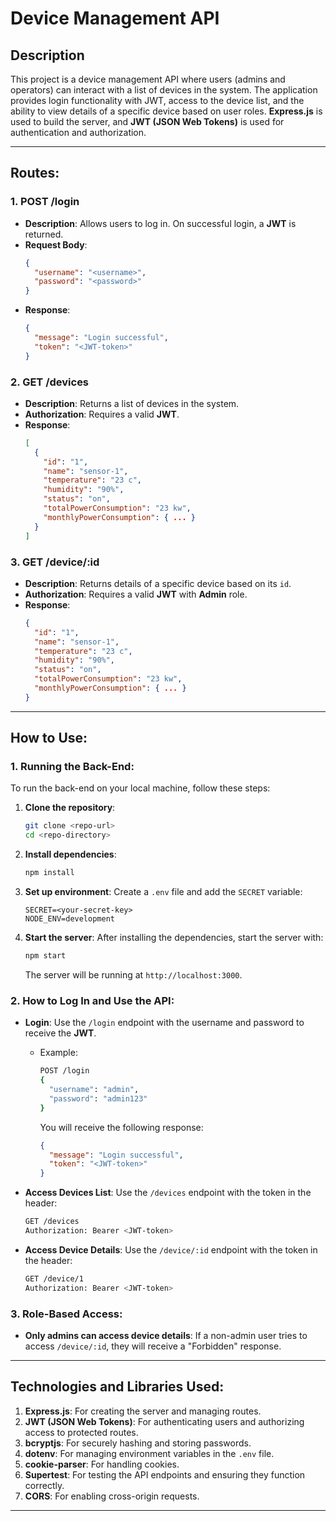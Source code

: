 # Device Management API

## Description

This project is a device management API where users (admins and operators) can interact with a list of devices in the system. The application provides login functionality with JWT, access to the device list, and the ability to view details of a specific device based on user roles. **Express.js** is used to build the server, and **JWT (JSON Web Tokens)** is used for authentication and authorization.

---

## Routes:

### 1. POST /login
- **Description**: Allows users to log in. On successful login, a **JWT** is returned.
- **Request Body**:
  ```json
  {
    "username": "<username>",
    "password": "<password>"
  }
  ```
- **Response**:
  ```json
  {
    "message": "Login successful",
    "token": "<JWT-token>"
  }
  ```

### 2. GET /devices
- **Description**: Returns a list of devices in the system.
- **Authorization**: Requires a valid **JWT**.
- **Response**:
  ```json
  [
    {
      "id": "1",
      "name": "sensor-1",
      "temperature": "23 c",
      "humidity": "90%",
      "status": "on",
      "totalPowerConsumption": "23 kw",
      "monthlyPowerConsumption": { ... }
    }
  ]
  ```

### 3. GET /device/:id
- **Description**: Returns details of a specific device based on its `id`.
- **Authorization**: Requires a valid **JWT** with **Admin** role.
- **Response**:
  ```json
  {
    "id": "1",
    "name": "sensor-1",
    "temperature": "23 c",
    "humidity": "90%",
    "status": "on",
    "totalPowerConsumption": "23 kw",
    "monthlyPowerConsumption": { ... }
  }
  ```

---

## How to Use:

### 1. Running the Back-End:

To run the back-end on your local machine, follow these steps:

1. **Clone the repository**:
   ```bash
   git clone <repo-url>
   cd <repo-directory>
   ```

2. **Install dependencies**:
   ```bash
   npm install
   ```

3. **Set up environment**:
   Create a `.env` file and add the `SECRET` variable:
   ```env
   SECRET=<your-secret-key>
   NODE_ENV=development
   ```

4. **Start the server**:
   After installing the dependencies, start the server with:
   ```bash
   npm start
   ```

   The server will be running at `http://localhost:3000`.

### 2. How to Log In and Use the API:

- **Login**: Use the `/login` endpoint with the username and password to receive the **JWT**.
  - Example:
    ```bash
    POST /login
    {
      "username": "admin",
      "password": "admin123"
    }
    ```
    You will receive the following response:
    ```json
    {
      "message": "Login successful",
      "token": "<JWT-token>"
    }
    ```

- **Access Devices List**: Use the `/devices` endpoint with the token in the header:
    ```bash
    GET /devices
    Authorization: Bearer <JWT-token>
    ```

- **Access Device Details**: Use the `/device/:id` endpoint with the token in the header:
    ```bash
    GET /device/1
    Authorization: Bearer <JWT-token>
    ```

### 3. Role-Based Access:
- **Only admins can access device details**: If a non-admin user tries to access `/device/:id`, they will receive a "Forbidden" response.

---

## Technologies and Libraries Used:

1. **Express.js**: For creating the server and managing routes.
2. **JWT (JSON Web Tokens)**: For authenticating users and authorizing access to protected routes.
3. **bcryptjs**: For securely hashing and storing passwords.
4. **dotenv**: For managing environment variables in the `.env` file.
5. **cookie-parser**: For handling cookies.
6. **Supertest**: For testing the API endpoints and ensuring they function correctly.
7. **CORS**: For enabling cross-origin requests.

---